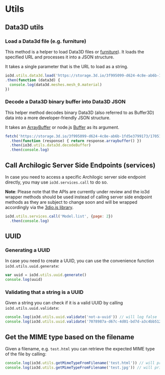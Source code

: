 # Utils

## Data3D utils

### Load a Data3d file (e.g. furniture)

This method is a helper to load Data3D files or [furniture](./furniture-library.html)).
It loads the specified URL and processes it into a JSON structure.

It takes a single parameter that is the URL to load as a string.

```javascript
io3d.utils.data3d.load('https://storage.3d.io/3f995099-d624-4c8e-ab6b-1fd5e3799173/170515-0913-4p3ktf/1e588a3b-90ac-4a32-b5b8-ff2fda7f87c4.gz.data3d.buffer')
.then(function (data3d) {
  console.log(data3d.meshes.mesh_0.material)
})
```

### Decode a Data3D binary buffer into Data3D JSON

This helper method decodes binary Data3D (also referred to as Buffer3D) data into a more developer-friendly JSON structure.

It takes an [ArrayBuffer](https://developer.mozilla.org/en-US/docs/Web/JavaScript/Reference/Global_Objects/ArrayBuffer) or node.js [Buffer](https://nodejs.org/api/buffer.html) as its argument.

```javascript
fetch('https://storage.3d.io/3f995099-d624-4c8e-ab6b-1fd5e3799173/170515-0913-4p3ktf/1e588a3b-90ac-4a32-b5b8-ff2fda7f87c4.gz.data3d.buffer')
  .then(function (response) { return response.arraybuffer() })
  .then(io3d.utils.data3d.decodeBuffer)
  .then(console.log)
```

## Call Archilogic Server Side Endpoints (services)

In case you need to access a specific Archilogic server side endpoint directly, you may use `io3d.services.call` to do so.

**Note**: Please note that the APIs are currently under review and the io3d wrapper methods should be used instead of calling server side endpoint methods as they are subject to change soon and will be wrapped accordingly via the [3dio.js library](https://github.com/archilogic-com/3dio-js).

```javascript
io3d.utils.services.call('Model.list', {page: 2})
  .then(console.log)
```

## UUID

### Generating a UUID
In case you need to create a UUID, you can use the convenience function `io3d.utils.uuid.generate`:

```javascript
var uuid = io3d.utils.uuid.generate()
console.log(uuid)
```

### Validating that a string is a UUID

Given a string you can check if it is a valid UUID by calling `io3d.utils.uuid.validate`:

```javascript
console.log(io3d.utils.uuid.validate('not-a-uuid')) // will log false
console.log(io3d.utils.uuid.validate('7078987a-d67c-4d01-bd7d-a3c4bb51244b')) // will log true
```

## Get the MIME type based on the filename

Given a filename, e.g. `test.html` you can retrieve the expected MIME type of the file by calling:

```javascript
console.log(io3d.utils.getMimeTypeFromFilename('test.html')) // will print 'text/html'
console.log(io3d.utils.getMimeTypeFromFilename('test.jpg')) // will print 'image/jpeg'
```
